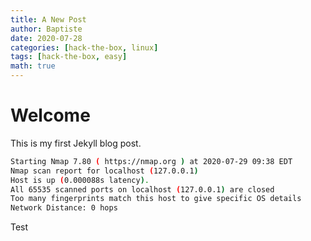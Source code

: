 ```yaml
---
title: A New Post
author: Baptiste
date: 2020-07-28
categories: [hack-the-box, linux]
tags: [hack-the-box, easy]
math: true     
---
```


# Welcome 

This is my first Jekyll blog post.

```bash 
Starting Nmap 7.80 ( https://nmap.org ) at 2020-07-29 09:38 EDT
Nmap scan report for localhost (127.0.0.1)
Host is up (0.000088s latency).
All 65535 scanned ports on localhost (127.0.0.1) are closed
Too many fingerprints match this host to give specific OS details
Network Distance: 0 hops
```

Test 
